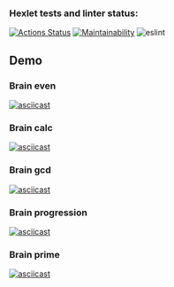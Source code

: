 ### Hexlet tests and linter status:
[![Actions Status](https://github.com/Maya0905/frontend-project-lvl1/workflows/hexlet-check/badge.svg)](https://github.com/Maya0905/frontend-project-lvl1/actions)
[![Maintainability](https://api.codeclimate.com/v1/badges/a99a88d28ad37a79dbf6/maintainability)](https://codeclimate.com/github/codeclimate/codeclimate/maintainability)
![eslint](https://github.com/<Maya0905>/<frontend-project-lvl1>/actions/workflows/<github-actions-yml>/badge.svg)
## Demo

### Brain even
[![asciicast](https://asciinema.org/a/GFQcdQOtXwQbL8qZ34cMnSijC.svg)](https://asciinema.org/a/GFQcdQOtXwQbL8qZ34cMnSijC)

### Brain calc
[![asciicast](https://asciinema.org/a/R0kKXGNOWhKgwTbW9zQEz5pQA)](https://asciinema.org/a/R0kKXGNOWhKgwTbW9zQEz5pQA)

### Brain gcd
[![asciicast](https://asciinema.org/a/ntPDkclN4H72Qd9VK056nyDsU)](https://asciinema.org/a/ntPDkclN4H72Qd9VK056nyDsU)

### Brain progression
 [![asciicast](https://asciinema.org/a/GkZPHFczwEEiBpRvdbzALT0yE)](https://asciinema.org/a/GkZPHFczwEEiBpRvdbzALT0yE)

### Brain prime
 [![asciicast](https://asciinema.org/a/O1MGPJgsOpG7FTMwpLVJYeRXQ)](https://asciinema.org/a/O1MGPJgsOpG7FTMwpLVJYeRXQ)